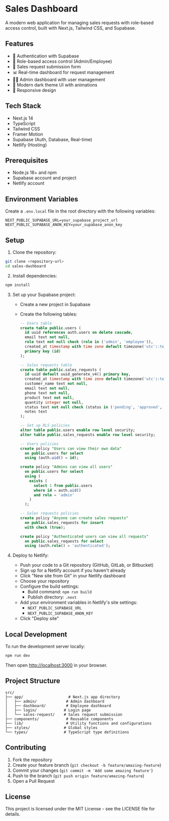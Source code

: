 # Sales Dashboard

A modern web application for managing sales requests with role-based access control, built with Next.js, Tailwind CSS, and Supabase.

## Features

- 🔐 Authentication with Supabase
- 👥 Role-based access control (Admin/Employee)
- 📝 Sales request submission form
- 📊 Real-time dashboard for request management
- 👨‍💼 Admin dashboard with user management
- 🎨 Modern dark theme UI with animations
- 📱 Responsive design

## Tech Stack

- Next.js 14
- TypeScript
- Tailwind CSS
- Framer Motion
- Supabase (Auth, Database, Real-time)
- Netlify (Hosting)

## Prerequisites

- Node.js 18+ and npm
- Supabase account and project
- Netlify account

## Environment Variables

Create a `.env.local` file in the root directory with the following variables:

```env
NEXT_PUBLIC_SUPABASE_URL=your_supabase_project_url
NEXT_PUBLIC_SUPABASE_ANON_KEY=your_supabase_anon_key
```

## Setup

1. Clone the repository:
```bash
git clone <repository-url>
cd sales-dashboard
```

2. Install dependencies:
```bash
npm install
```

3. Set up your Supabase project:
   - Create a new project in Supabase
   - Create the following tables:

     ```sql
     -- Users table
     create table public.users (
       id uuid references auth.users on delete cascade,
       email text not null,
       role text not null check (role in ('admin', 'employee')),
       created_at timestamp with time zone default timezone('utc'::text, now()) not null,
       primary key (id)
     );

     -- Sales requests table
     create table public.sales_requests (
       id uuid default uuid_generate_v4() primary key,
       created_at timestamp with time zone default timezone('utc'::text, now()) not null,
       customer_name text not null,
       email text not null,
       phone text not null,
       product text not null,
       quantity integer not null,
       status text not null check (status in ('pending', 'approved', 'rejected')),
       notes text
     );

     -- Set up RLS policies
     alter table public.users enable row level security;
     alter table public.sales_requests enable row level security;

     -- Users policies
     create policy "Users can view their own data"
       on public.users for select
       using (auth.uid() = id);

     create policy "Admins can view all users"
       on public.users for select
       using (
         exists (
           select 1 from public.users
           where id = auth.uid()
           and role = 'admin'
         )
       );

     -- Sales requests policies
     create policy "Anyone can create sales requests"
       on public.sales_requests for insert
       with check (true);

     create policy "Authenticated users can view all requests"
       on public.sales_requests for select
       using (auth.role() = 'authenticated');
     ```

4. Deploy to Netlify:
   - Push your code to a Git repository (GitHub, GitLab, or Bitbucket)
   - Sign up for a Netlify account if you haven't already
   - Click "New site from Git" in your Netlify dashboard
   - Choose your repository
   - Configure the build settings:
     - Build command: `npm run build`
     - Publish directory: `.next`
   - Add your environment variables in Netlify's site settings:
     - `NEXT_PUBLIC_SUPABASE_URL`
     - `NEXT_PUBLIC_SUPABASE_ANON_KEY`
   - Click "Deploy site"

## Local Development

To run the development server locally:

```bash
npm run dev
```

Then open [http://localhost:3000](http://localhost:3000) in your browser.

## Project Structure

```
src/
├── app/                    # Next.js app directory
│   ├── admin/             # Admin dashboard
│   ├── dashboard/         # Employee dashboard
│   ├── login/            # Login page
│   └── sales-request/    # Sales request submission
├── components/            # Reusable components
├── lib/                   # Utility functions and configurations
├── styles/               # Global styles
└── types/                # TypeScript type definitions
```

## Contributing

1. Fork the repository
2. Create your feature branch (`git checkout -b feature/amazing-feature`)
3. Commit your changes (`git commit -m 'Add some amazing feature'`)
4. Push to the branch (`git push origin feature/amazing-feature`)
5. Open a Pull Request

## License

This project is licensed under the MIT License - see the LICENSE file for details. 